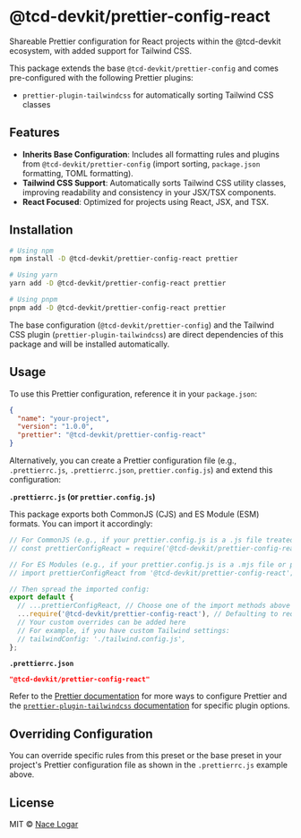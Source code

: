 # @tcd-devkit/prettier-config-react

Shareable Prettier configuration for React projects within the @tcd-devkit ecosystem, with added support for Tailwind CSS.

This package extends the base `@tcd-devkit/prettier-config` and comes pre-configured with the following Prettier plugins:

- `prettier-plugin-tailwindcss` for automatically sorting Tailwind CSS classes

## Features

- **Inherits Base Configuration**: Includes all formatting rules and plugins from `@tcd-devkit/prettier-config` (import sorting, `package.json` formatting, TOML formatting).
- **Tailwind CSS Support**: Automatically sorts Tailwind CSS utility classes, improving readability and consistency in your JSX/TSX components.
- **React Focused**: Optimized for projects using React, JSX, and TSX.

## Installation

```bash
# Using npm
npm install -D @tcd-devkit/prettier-config-react prettier

# Using yarn
yarn add -D @tcd-devkit/prettier-config-react prettier

# Using pnpm
pnpm add -D @tcd-devkit/prettier-config-react prettier
```

The base configuration (`@tcd-devkit/prettier-config`) and the Tailwind CSS plugin (`prettier-plugin-tailwindcss`) are direct dependencies of this package and will be installed automatically.

## Usage

To use this Prettier configuration, reference it in your `package.json`:

```json
{
  "name": "your-project",
  "version": "1.0.0",
  "prettier": "@tcd-devkit/prettier-config-react"
}
```

Alternatively, you can create a Prettier configuration file (e.g., `.prettierrc.js`, `.prettierrc.json`, `prettier.config.js`) and extend this configuration:

**`.prettierrc.js` (or `prettier.config.js`)**

This package exports both CommonJS (CJS) and ES Module (ESM) formats. You can import it accordingly:

```javascript
// For CommonJS (e.g., if your prettier.config.js is a .js file treated as CJS)
// const prettierConfigReact = require('@tcd-devkit/prettier-config-react');

// For ES Modules (e.g., if your prettier.config.js is a .mjs file or package.json has "type": "module")
// import prettierConfigReact from '@tcd-devkit/prettier-config-react';

// Then spread the imported config:
export default {
  // ...prettierConfigReact, // Choose one of the import methods above
  ...require('@tcd-devkit/prettier-config-react'), // Defaulting to require for wider compatibility in basic .js files
  // Your custom overrides can be added here
  // For example, if you have custom Tailwind settings:
  // tailwindConfig: './tailwind.config.js',
};
```

**`.prettierrc.json`**

```json
"@tcd-devkit/prettier-config-react"
```

Refer to the [Prettier documentation](https://prettier.io/docs/en/configuration.html) for more ways to configure Prettier and the [`prettier-plugin-tailwindcss` documentation](https://github.com/tailwindlabs/prettier-plugin-tailwindcss#options) for specific plugin options.

## Overriding Configuration

You can override specific rules from this preset or the base preset in your project's Prettier configuration file as shown in the `.prettierrc.js` example above.

## License

MIT © [Nace Logar](https://thecodedestroyer.com)
